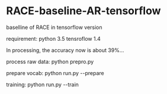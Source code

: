 # RACE-baseline-AR-tensorflow
baselline of RACE in tensorflow version

requirement: python 3.5 tensroflow 1.4

In processing, the accuracy now is about 39%...

process raw data: python prepro.py

prepare vocab: python run.py --prepare

training: python run.py --train
